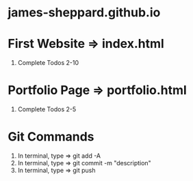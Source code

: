 # james-sheppard.github.io
# First Website => index.html
1) Complete Todos 2-10

# Portfolio Page => portfolio.html
1) Complete Todos 2-5

# Git Commands
1) In terminal, type => git add -A
2) In terminal, type => git commit -m "description"
3) In terminal, type => git push